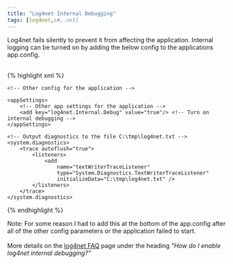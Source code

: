 ```yaml
---
title: "Log4net Internal Debugging"
tags: [log4net,c#,.net]
---
```


Log4net fails silently to prevent it from affecting the application. 
Internal logging can be turned on by adding the below config to the applications app.config.
<br/><br/>


{% highlight xml %} 

<?xml version="1.0" encoding="utf-8" ?>
<configuration>
    
	<!-- Other config for the application -->
	
	<appSettings>
		<!-- Other app settings for the application -->
        <add key="log4net.Internal.Debug" value="true"/> <!-- Turn on internal debugging -->
    </appSettings>
	
    <!-- Output diagnostics to the file C:\tmp\log4net.txt -->
    <system.diagnostics>
        <trace autoflush="true">
            <listeners>
                <add 
                    name="textWriterTraceListener" 
                    type="System.Diagnostics.TextWriterTraceListener" 
                    initializeData="C:\tmp\log4net.txt" />
            </listeners>
        </trace>
    </system.diagnostics>

</configuration>
{% endhighlight %}

Note: For some reason I had to add this at the bottom of the app.config after all of the other 
config parameters or the application failed to start.
<br/><br/>
More details on the <a href="https://logging.apache.org/log4net/release/faq.html">log4net FAQ</a> page under the heading <i>"How do I enable log4net internal debugging?"</i>



